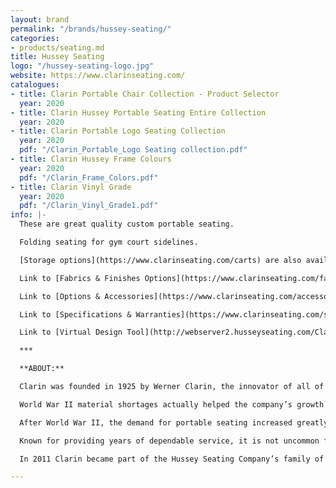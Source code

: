 ```yaml
---
layout: brand
permalink: "/brands/hussey-seating/"
categories:
- products/seating.md
title: Hussey Seating
logo: "/hussey-seating-logo.jpg"
website: https://www.clarinseating.com/
catalogues:
- title: Clarin Portable Chair Collection - Product Selector
  year: 2020
- title: Clarin Hussey Portable Seating Entire Collection
  year: 2020
- title: Clarin Portable Logo Seating Collection
  year: 2020
  pdf: "/Clarin_Portable_Logo Seating collection.pdf"
- title: Clarin Hussey Frame Colours
  year: 2020
  pdf: "/Clarin_Frame_Colors.pdf"
- title: Clarin Vinyl Grade
  year: 2020
  pdf: "/Clarin_Vinyl_Grade1.pdf"
info: |-
  These are great quality custom portable seating.

  Folding seating for gym court sidelines.

  [Storage options](https://www.clarinseating.com/carts) are also available.

  Link to [Fabrics & Finishes Options](https://www.clarinseating.com/fabrics-and-finishes)

  Link to [Options & Accessories](https://www.clarinseating.com/accessories)

  Link to [Specifications & Warranties](https://www.clarinseating.com/specification-and-warranties)

  Link to [Virtual Design Tool](http://webserver2.husseyseating.com/ClarinSeatSelector/default.aspx)

  ***

  **ABOUT:**

  Clarin was founded in 1925 by Werner Clarin, the innovator of all of the principle designs that are presently offered by folding chair manufacturers. In 1928 Clarin Corporation made the first all-steel folding chair manufactured in the United States.

  World War II material shortages actually helped the company’s growth when it switched to wood folding chairs and government sub-contract work to stay operational.

  After World War II, the demand for portable seating increased greatly because of the rising enrollment in public schools, and Clarin grew steadily as the market did.

  Known for providing years of dependable service, it is not uncommon for schools and venues to still be using Clarin chairs dating all the way back to the 1960’s and 70’s.

  In 2011 Clarin became part of the Hussey Seating Company’s family of products.

---
```

